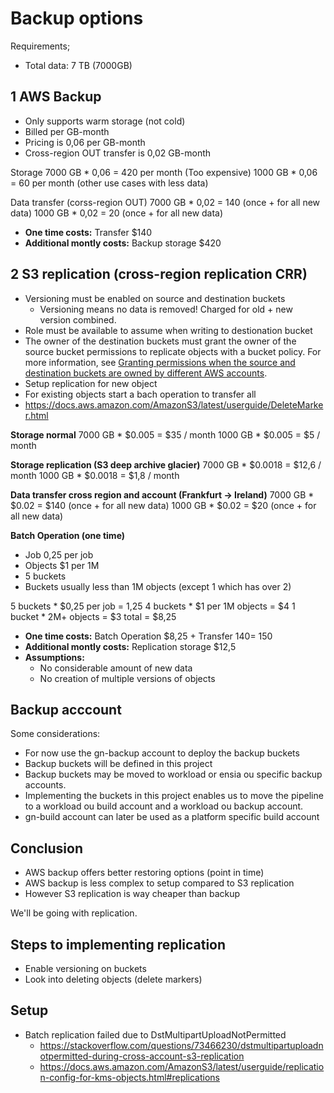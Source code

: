 # Backup options

Requirements;
- Total data: 7 TB (7000GB)

## 1 AWS Backup
- Only supports warm storage (not cold)
- Billed per GB-month
- Pricing is 0,06 per GB-month
- Cross-region OUT transfer is 0,02 GB-month

Storage
7000 GB * 0,06 = 420 per month (Too expensive)
1000 GB * 0,06 = 60 per month (other use cases with less data)

Data transfer (corss-region OUT)
7000 GB * 0,02 = 140 (once + for all new data)
1000 GB * 0,02 = 20 (once + for all new data)

- **One time costs:** Transfer $140
- **Additional montly costs:** Backup storage $420

## 2 S3 replication (cross-region replication CRR)

- Versioning must be enabled on source and destination buckets
  - Versioning means no data is removed! Charged for old + new version combined.
- Role must be available to assume when writing to destionation bucket
- The owner of the destination buckets must grant the owner of the source bucket permissions to replicate objects with a bucket policy. For more information, see [Granting permissions when the source and destination buckets are owned by different AWS accounts](https://docs.aws.amazon.com/AmazonS3/latest/userguide/setting-repl-config-perm-overview.html#setting-repl-config-crossacct).
- Setup replication for new object
- For existing objects start a bach operation to transfer all
- https://docs.aws.amazon.com/AmazonS3/latest/userguide/DeleteMarker.html

**Storage normal**
7000 GB * $0.005 = $35 / month
1000 GB * $0.005 = $5 / month

**Storage replication (S3 deep archive glacier)**
7000 GB * $0.0018 = $12,6 / month
1000 GB * $0.0018 = $1,8 / month

**Data transfer cross region and account (Frankfurt -> Ireland)**
7000 GB * $0.02 = $140 (once + for all new data)
1000 GB * $0.02 = $20 (once + for all new data)

**Batch Operation (one time)**
- Job 0,25 per job
- Objects $1 per 1M
- 5 buckets
- Buckets usually less than 1M objects (except 1 which has over 2)

5 buckets * $0,25 per job = 1,25
4 buckets * $1 per 1M objects = $4
1 bucket * 2M+ objects = $3 
total = $8,25

- **One time costs:** Batch Operation $8,25 + Transfer $140  = ~$150
- **Additional montly costs:** Replication storage $12,5
- **Assumptions:**
  - No considerable amount of new data
  - No creation of multiple versions of objects


## Backup acccount
Some considerations:
- For now use the gn-backup account to deploy the backup buckets
- Backup buckets will be defined in this project
- Backup buckets may be moved to workload or ensia ou specific backup accounts.
- Implementing the buckets in this project enables us to move the pipeline to a workload ou build account and a workload ou backup account. 
- gn-build account can later be used as a platform specific build account

## Conclusion
- AWS backup offers better restoring options (point in time)
- AWS backup is less complex to setup compared to S3 replication
- However S3 replication is way cheaper than backup

We'll be going with replication.


## Steps to implementing replication
- Enable versioning on buckets
- Look into deleting objects (delete markers)



## Setup


- Batch replication failed due to DstMultipartUploadNotPermitted
  - https://stackoverflow.com/questions/73466230/dstmultipartuploadnotpermitted-during-cross-account-s3-replication
  - https://docs.aws.amazon.com/AmazonS3/latest/userguide/replication-config-for-kms-objects.html#replications